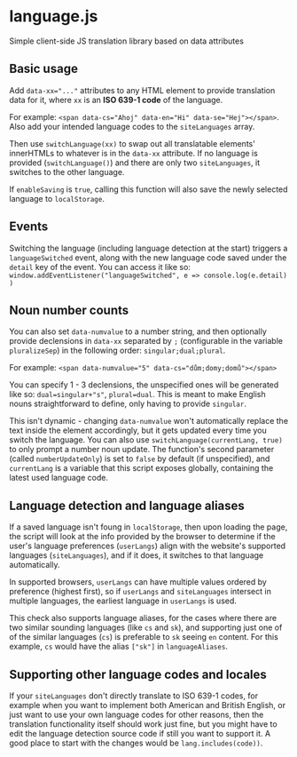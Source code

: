 # language.js
Simple client-side JS translation library based on data attributes

## Basic usage

Add `data-xx="..."` attributes to any HTML element to provide translation
data for it, where `xx` is an **ISO 639-1 code** of the language.

For example: `<span data-cs="Ahoj" data-en="Hi" data-se="Hej"></span>`.
Also add your intended language codes to the `siteLanguages` array.

Then use `switchLanguage(xx)` to swap out all translatable elements'
innerHTMLs to whatever is in the `data-xx` attribute. If no language is
provided (`switchLanguage()`) and there are only two `siteLanguages`,
it switches to the other language.

If `enableSaving` is `true`, calling this function will also save the
newly selected language to `localStorage`.

## Events

Switching the language (including language detection at the start)
triggers a `languageSwitched` event, along with the new language code
saved under the `detail` key of the event. You can access it like so:
`window.addEventListener("languageSwitched", e => console.log(e.detail) )`

## Noun number counts

You can also set `data-numvalue` to a number string, and then optionally
provide declensions in `data-xx` separated by `;` (configurable in the
variable `pluralizeSep`) in the following order: `singular;dual;plural`.

For example: `<span data-numvalue="5" data-cs="dům;domy;domů"></span>`

You can specify 1 - 3 declensions, the unspecified ones will be generated
like so: `dual=singular+"s"`, `plural=dual`. This is meant to make English
nouns straightforward to define, only having to provide `singular`.

This isn't dynamic - changing `data-numvalue` won't automatically replace
the text inside the element accordingly, but it gets updated every time you
switch the language. You can also use `switchLanguage(currentLang, true)`
to only prompt a number noun update. The function's second parameter (called 
`numberUpdateOnly`) is set to `false` by default (if unspecified), and
`currentLang` is a variable that this script exposes globally, containing
the latest used language code.

## Language detection and language aliases

If a saved language isn't foung in `localStorage`, then upon loading the
page, the script will look at the info provided by the browser to determine
if the user's language preferences (`userLangs`) align with the website's
supported languages (`siteLanguages`), and if it does, it switches to that
language automatically.

In supported browsers, `userLangs` can have multiple values ordered by
preference (highest first), so if `userLangs` and `siteLanguages` intersect
in multiple languages, the earliest language in `userLangs` is used.

This check also supports language aliases, for the cases where there are two
similar sounding languages (like `cs` and `sk`), and supporting just one of
of the similar languages (`cs`) is preferable to `sk` seeing `en` content.
For this example, `cs` would have the alias `["sk"]` in `languageAliases`.

## Supporting other language codes and locales

If your `siteLanguages` don't directly translate to ISO 639-1 codes,
for example when you want to implement both American and British English,
or just want to use your own language codes for other reasons, then the
translation functionality itself should work just fine, but you might have
to edit the language detection source code if still you want to support it.
A good place to start with the changes would be `lang.includes(code))`.
